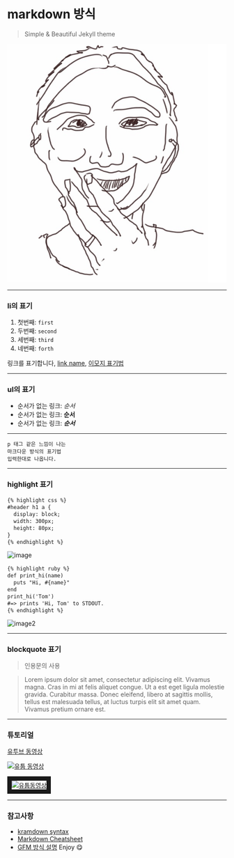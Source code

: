 # markdown 방식

> Simple & Beautiful Jekyll theme

![images](/images/author.jpg)

---

### li의 표기

1. 첫번째: `first`
2. 두번째: `second`
3. 세번째: `third`
4. 네번째: `forth`

링크를 표기합니다, [link name](http://# "링크 테스트"), [이모지 표기법](http://www.emoji-cheat-sheet.com/ "이모지 사이트")

* * *

### ul의 표기

* 순서가 없는 링크: *순서*
* 순서가 없는 링크: **순서**
* 순서가 없는 링크: ***순서***

* * *

```
p 태그 같은 느낌이 나는
마크다운 방식의 표기법
입력한대로 나옵니다.
```

* * *

### highlight 표기
```
{% highlight css %}
#header h1 a {
  display: block;
  width: 300px;
  height: 80px;
}
{% endhighlight %}
```
![image](https://41.media.tumblr.com/3de871bcdf4919503bd0b6cc102616f1/tumblr_o12tepaOZs1v5vx7bo1_1280.png "텀블러 이미지")

```
{% highlight ruby %}
def print_hi(name)
  puts "Hi, #{name}"
end
print_hi('Tom')
#=> prints 'Hi, Tom' to STDOUT.
{% endhighlight %}
```
![image2](https://40.media.tumblr.com/e74f81a1bb559785e73a610de1d47bdb/tumblr_o12tr8UukN1v5vx7bo1_1280.png "텀블러 이미지2")

* * * 

### blockquote 표기

> 인용문의 사용

<blockquote><p>Lorem ipsum dolor sit amet, consectetur adipiscing elit. Vivamus magna. Cras in mi at felis aliquet congue. Ut a est eget ligula molestie gravida. Curabitur massa. Donec eleifend, libero at sagittis mollis, tellus est malesuada tellus, at luctus turpis elit sit amet quam. Vivamus pretium ornare est.</p></blockquote>

* * *

### 튜토리얼 

[유투브 동영상](https://youtu.be/6A5EpqqDOdk)

[![유툽 동영상](http://img.youtube.com/vi/6A5EpqqDOdk/0.jpg)](https://youtu.be/6A5EpqqDOdk)

<a href="http://www.youtube.com/watch?feature=player_embedded&v=6A5EpqqDOdk
" target="_blank"><img src="http://img.youtube.com/vi/6A5EpqqDOdk/0.jpg" 
alt="유툽동영상" width="240" height="180" border="10" /></a>

* * *

### 참고사항 ###
* [kramdown syntax](http://kramdown.gettalong.org/syntax.html "kramdwon syntax")
* [Markdown Cheatsheet](https://github.com/adam-p/markdown-here/wiki/Markdown-Cheatsheet#lines "Markdown Cheatsheet")
* [GFM 방식 설명](https://help.github.com/articles/github-flavored-markdown/ "Github Flavored Markdown")
Enjoy :yum:

